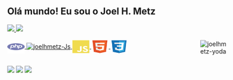 ## Olá mundo! Eu sou o Joel H. Metz 
 <div>
  <a href="https://github.com/joelhmetz">
  <img height="180em" src="https://github-readme-stats.vercel.app/api?username=joelhmetz&show_icons=true&theme=darcula&include_all_commits=true&count_private=true"/>
  <img height="180em" src="https://github-readme-stats.vercel.app/api/top-langs/?username=joelhmetz&layout=compact&langs_count=7&theme=darcula"/>
</div>
<div style="display: inline_block"><br>
    <img align="center" alt="joelhmetz-Js" height="30" width="40" src="https://raw.githubusercontent.com/devicons/devicon/master/icons/php/php-plain.svg">
    <img align="center" alt="joelhmetz-Js" height="30" width="40" src="https://www.svgrepo.com/show/353985/laravel.svg">
    <img align="center" alt="Rafa-Js" height="30" width="40" src="https://raw.githubusercontent.com/devicons/devicon/master/icons/javascript/javascript-plain.svg">
    <img align="center" alt="joelhmetz-HTML" height="30" width="40" src="https://raw.githubusercontent.com/devicons/devicon/master/icons/html5/html5-original.svg">
    <img align="center" alt="joelhmetz-CSS" height="30" width="40" src="https://raw.githubusercontent.com/devicons/devicon/master/icons/css3/css3-original.svg">    
    <img align="right" alt="joelhmetz-yoda" height="60" width="60" src="https://media1.giphy.com/media/Q7SKqn3G97xpmfSOvG/giphy.gif">
</div>
  
  ##
 
<div> 
  <a href="https://instagram.com/joelhmetz" target="_blank"><img src="https://img.shields.io/badge/-Instagram-%23E4405F?style=for-the-badge&logo=instagram&logoColor=white" target="_blank"></a>
 	 <a href = "mailto:joelmetz@gmail.com"><img src="https://img.shields.io/badge/-Gmail-%23333?style=for-the-badge&logo=gmail&logoColor=white" target="_blank"></a>
  <a href="https://www.linkedin.com/in/joelhmetz/" target="_blank"><img src="https://img.shields.io/badge/-LinkedIn-%230077B5?style=for-the-badge&logo=linkedin&logoColor=white" target="_blank"></a> 
  </div>

